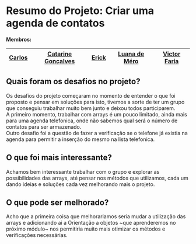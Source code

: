 # Resumo do Projeto: Criar uma agenda de contatos
**Membros:**

| [**Carlos**](http://github.com/gonzaga95/) | [**Catarine Gonçalves**](https://github.com/catarinegoncalves) | [**Erick**](https://github.com/Erick-sr) | [**Luana de Méro**](https://github.com/Luanamero) | [**Victor Faria**](https://github.com/victot-exe) |
|---|---|---|---|---|




## Quais foram os desafios no projeto?
Os desafios do projeto começaram no momento de entender o que foi proposto e pensar em soluções para isto, tivemos a sorte de ter um grupo que conseguiu trabalhar muito bem junto e deixou todos participarem.  
A primeiro momento, trabalhar com arrays é um pouco limitado, ainda mais para uma agenda telefonica, onde não sabemos qual será o número de contatos para ser armazenado.  
Outro desafio foi a questão de fazer a verificação se o telefone já existia na agenda para permitir a inserção do mesmo na lista telefonica.

## O que foi mais interessante?
Achamos bem interessante trabalhar com o grupo e explorar as possibilidades das arrays, até pensar nos métodos que utilizamos, cada um dando ideias e soluções cada vez melhorando mais o projeto.

## O que pode ser melhorado?
Acho que a primeira coisa que melhorariamos seria mudar a utilização das arrays e adicionando ai a Orientação a objetos ~que aprenderemos no próximo módulo~ nos permitiria muito mais otimizar os métodos e verificações necessárias.

